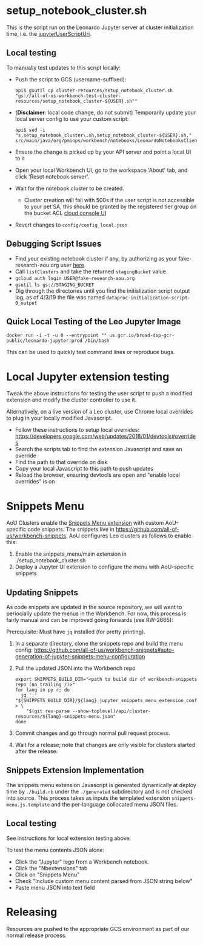 # setup_notebook_cluster.sh

This is the script run on the Leonardo Jupyter server at cluster initialization
time, i.e. the [jupyterUserScriptUri](
https://github.com/DataBiosphere/leonardo/blob/cfdbff2448b9cff73ad658ba028d1feafab01b81/src/main/resources/swagger/api-docs.yaml#L509).

## Local testing

To manually test updates to this script locally:

- Push the script to GCS (username-suffixed):

  ```
  api$ gsutil cp cluster-resources/setup_notebook_cluster.sh "gs://all-of-us-workbench-test-cluster-resources/setup_notebook_cluster-${USER}.sh""
  ```

- (**Disclaimer**: local code change, do not submit) Temporarily update your
  local server config to use your custom script:

  ```
  api$ sed -i "s,setup_notebook_cluster\.sh,setup_notebook_cluster-${USER}.sh," src/main/java/org/pmiops/workbench/notebooks/LeonardoNotebooksClientImpl.java
  ```

- Ensure the change is picked up by your API server and point a local UI to it
- Open your local Workbench UI, go to the workspace 'About' tab, and click 'Reset notebook server'.
- Wait for the notebook cluster to be created.
  - Cluster creation will fail with 500s if the user script is not accessible to your pet SA,
    this should be granted by the registered tier group on the bucket ACL [cloud console UI](
    https://console.cloud.google.com/storage/browser/all-of-us-workbench-test-cluster-resources?project=all-of-us-workbench-test)
- Revert changes to `config/config_local.json`

## Debugging Script Issues

- Find your existing notebook cluster if any, by authorizing as your
  fake-research-aou.org user [here](
  https://leonardo.dsde-dev.broadinstitute.org/#!/cluster/listClusters).
- Call `listClusters` and take the returned `stagingBucket` value.
- `gcloud auth login USER@fake-research-aou.org`
- `gsutil ls gs://STAGING_BUCKET`
- Dig through the directories until you find the initialization script output
  log, as of 4/3/19 the file was named `dataproc-initialization-script-0_output`

## Quick Local Testing of the Leo Jupyter Image

```
docker run -i -t -u 0 --entrypoint "" us.gcr.io/broad-dsp-gcr-public/leonardo-jupyter:prod /bin/bash
```

This can be used to quickly test command lines or reproduce bugs.

# Local Jupyter extension testing

Tweak the above instructions for testing the user script to push a modified
extension and modify the cluster controller to use it.

Alternatively, on a live version of a Leo cluster, use Chrome local overrides to
plug in your locally modified Javascript.

- Follow these instructions to setup local overrides: https://developers.google.com/web/updates/2018/01/devtools#overrides
- Search the scripts tab to find the extension Javascript and save an override
- Find the path to that override on disk
- Copy your local Javascript to this path to push updates
- Reload the browser, ensuring devtools are open and "enable local overrides" is on

# Snippets Menu

AoU Clusters enable the [Snippets Menu extension](https://jupyter-contrib-nbextensions.readthedocs.io/en/latest/nbextensions/snippets_menu/readme.html)
with custom AoU-specific code snippets. The snippets live in
https://github.com/all-of-us/workbench-snippets. AoU configures Leo clusters as
follows to enable this:

1. Enable the snippets_menu/main extension in ./setup_notebook_cluster.sh
1. Deploy a Jupyter UI extension to configure the menu with AoU-specific snippets

## Updating Snippets

As code snippets are updated in the source repository, we will want to
periocially update the menus in the Workbench. For now, this process is fairly
manual and can be improved going forwards (see RW-2665):

Prerequisite: Must have `jq` installed (for pretty printing).

1. In a separate directory, clone the snippets repo and build the menu config:
    https://github.com/all-of-us/workbench-snippets#auto-generation-of-jupyter-snippets-menu-configuration
1. Pull the updated JSON into the Workbench repo

    ```
    export SNIPPETS_BUILD_DIR="<path to build dir of workbench-snippets repo (no trailing /)>"
    for lang in py r; do
      jq '.' "${SNIPPETS_BUILD_DIR}/${lang}_jupyter_snippets_menu_extension_config.json" > \
        "$(git rev-parse --show-toplevel)/api/cluster-resources/${lang}-snippets-menu.json"
    done
    ```
1. Commit changes and go through normal pull request process.
1. Wait for a release; note that changes are only visible for clusters started
    after the release.

## Snippets Extension Implementation

The snippets menu extension Javascript is generated dynamically at deploy time
by `./build.rb` under the `./generated` subdirectory and is not checked into
source. This process takes as inputs the templated extension
`snippets-menu.js.template` and the per-language collocated menu JSON files.

## Local testing

See instructions for local extension testing above.

To test the menu contents JSON alone:

- Click the "Jupyter" logo from a Workbench notebook.
- Click the "Nbextensions" tab
- Click on "Snippets Menu"
- Check "Include custom menu content parsed from JSON string below"
- Paste menu JSON into text field

# Releasing

Resources are pushed to the appropriate GCS environment as part of our normal
release process.
